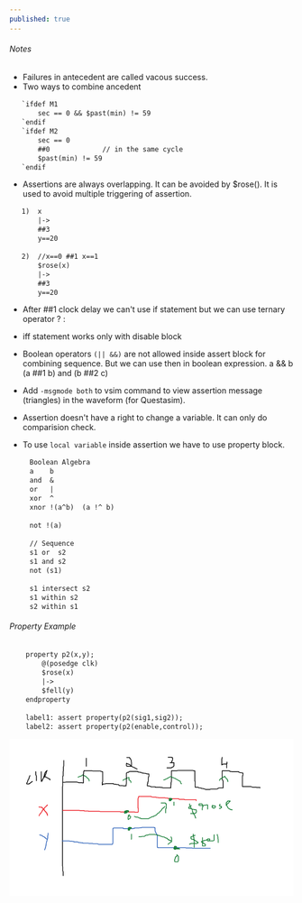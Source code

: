 ```yaml
---
published: true
---
```

###### Notes
 - Failures in antecedent are called vacous success.
 - Two ways to combine ancedent
 ```
	`ifdef M1
		sec == 0 && $past(min) != 59
	`endif
	`ifdef M2
		sec == 0
		##0 			// in the same cycle 
		$past(min) != 59
	`endif
 ```
 - Assertions are always overlapping. It can be avoided by $rose(). It is used to avoid multiple triggering of assertion.
 ```
	1)  x 
		|->
		##3
		y==20
	
	2)	//x==0 ##1 x==1
		$rose(x)
		|->
		##3
		y==20
 ```
 - After ##1 clock delay we can't use if statement but we can use ternary operator ? :
 - iff statement works only with disable block
 - Boolean operators `(|| &&)` are not allowed inside assert block for combining sequence. But we can use then in boolean expression.
		a && b 
		(a ##1 b) and (b ##2 c)
        
 - Add `-msgmode both` to vsim command to view assertion message (triangles) in the waveform (for Questasim).
 - Assertion doesn't have a right to change a variable. It can only do comparision check.
 - To use `local variable` inside assertion we have to use property block.
 ``` 
	  Boolean Algebra
	  a    b
	  and  &
	  or   |
	  xor  ^
	  xnor !(a^b)  (a !^ b)
	  
	  not !(a) 
	  
	  // Sequence 
	  s1 or  s2 
	  s1 and s2 
	  not (s1)
	  
	  s1 intersect s2 
	  s1 within s2
	  s2 within s1
 ```
###### Property Example
```
	property p2(x,y);
		@(posedge clk)
		$rose(x)
		|->
		$fell(y)
	endproperty
	
	label1: assert property(p2(sig1,sig2));
	label2: assert property(p2(enable,control));
```
![rose_fell_png1](https://github.com/Adil3495/adil3495.github.io/blob/master/images/rose_fell_property_png1.PNG?raw=true)
